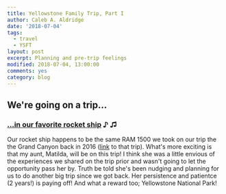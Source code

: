 ```yaml
---
title: Yellowstone Family Trip, Part I
author: Caleb A. Aldridge
date: '2018-07-04'
tags:
  - travel
  - YSFT
layout: post
excerpt: Planning and pre-trip feelings
modified: 2018-07-04, 13:00:00
comments: yes
category: blog
---
```


## We're going on a trip...
### [...in our favorite rocket ship](https://www.youtube.com/watch?v=7eL1Bfv8Y9k)  ♪ ♫

Our rocket ship happens to be the same RAM 1500 we took on our trip the the Grand Canyon back in 2016 ([link](https://aldridgecaleb.github.io/blog/GP2GC-I/) to that trip). What's more exciting is that my aunt, Matilda, will be on this trip! I think she was a little envious of the experiences we shared on the trip prior and wasn't going to let the opportunity pass her by. Truth be told she's been nudging and planning for us to do another big trip since we got back. Her persistence and patientce (2 years!) is paying off! And what a reward too; Yellowstone National Park!
